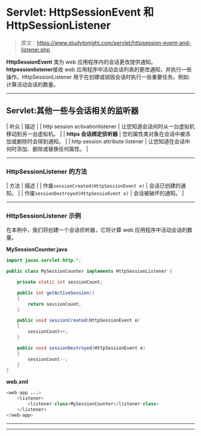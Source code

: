 # Servlet: HttpSessionEvent 和 HttpSessionListener

> 原文：<https://www.studytonight.com/servlet/httpsession-event-and-listener.php>

**HttpSessionEvent** 类为 web 应用程序内的会话更改提供通知。**httpessionlistener**接收 web 应用程序中活动会话列表的更改通知，并执行一些操作。HttpSessionListener 用于在创建或销毁会话时执行一些重要任务。例如:计算活动会话的数量。

* * *

## Servlet:其他一些与会话相关的监听器

| 听众 | 描述 |
| http session activationlistener | 让您知道会话何时从一台虚拟机移动到另一台虚拟机。 |
| **https 会话绑定侦听器** | 您的属性类对象在会话中被添加或删除时会得到通知。 |
| http session attribute listener | 让您知道在会话中何时添加、删除或替换任何属性。 |

* * *

### HttpSessionListener 的方法

| 方法 | 描述 |
| 作废`sessionCreated(HttpSessionEvent e)` | 会话已创建的通知。 |
| 作废`sessionDestroyed(HttpSessioEvent e)` | 会话被破坏的通知。 |

* * *

### HttpSessionListener 示例

在本例中，我们将创建一个会话侦听器，它将计算 web 应用程序中活动会话的数量。

**MySessionCounter.java**

```java
import javax.servlet.http.*;

public class MySessionCounter implements HttpSessionListener {

    private static int sessionCount; 

    public int getActiveSession()
    {
        return sessionCount;
    }

    public void sessionCreated(HttpSessionEvent e) 
    {   
        sessionCount++;  
    }

    public void sessionDestroyed(HttpSessionEvent e) 
    {
        sessionCount--;
    }
} 
```

**web.xml**

```java
<web-app ...>
    <listener>
        <listener-class>MySessionCounter</listener-class>
    </listener>
</web-app> 
```

* * *

* * *